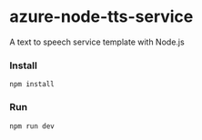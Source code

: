 # azure-node-tts-service
A text to speech service template with Node.js


### Install

```
npm install
```

### Run

```
npm run dev
```
